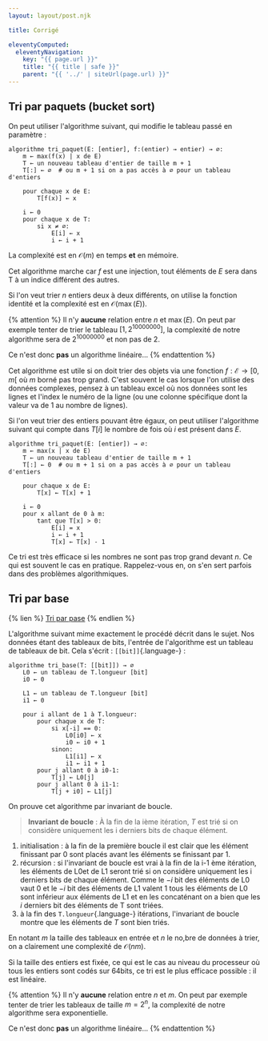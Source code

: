 ```yaml
---
layout: layout/post.njk

title: Corrigé

eleventyComputed:
  eleventyNavigation:
    key: "{{ page.url }}"
    title: "{{ title | safe }}"
    parent: "{{ '../' | siteUrl(page.url) }}"
---
```


## Tri par paquets (bucket sort)

On peut utiliser l'algorithme suivant, qui modifie le tableau passé en paramètre :

<span id="algorithme-tri-paquet"></span>

```pseudocode
algorithme tri_paquet(E: [entier], f:(entier) → entier) → ∅:
    m ← max(f(x) | x de E)
    T ← un nouveau tableau d'entier de taille m + 1
    T[:] ← ∅  # ou m + 1 si on a pas accès à ∅ pour un tableau d'entiers

    pour chaque x de E:
        T[f(x)] ← x
    
    i ← 0
    pour chaque x de T:
        si x ≠ ∅:
            E[i] ← x
            i ← i + 1
```

La complexité est en $\mathcal{O}(m)$ en temps **et** en mémoire.

Cet algorithme marche car $f$ est une injection, tout éléments de $E$ sera dans T à un indice différent des autres.

Si l'on veut trier $n$ entiers deux à deux différents, on utilise la fonction identité et la complexité est en $\mathcal{O}(\max(E))$.

{% attention %}
Il n'y **aucune** relation entre $n$ et $\max(E)$. On peut par exemple tenter de trier le tableau $[1, 2^{10000000}]$, la complexité de notre algorithme sera de $2^{10000000}$ et non pas de 2.

Ce n'est donc **pas** un algorithme linéaire...
{% endattention %}

Cet algorithme est utile si on doit trier des objets via une fonction $f: \mathcal{E} \to [0, m[$ où $m$ borné pas trop grand. C'est souvent le cas lorsque l'on utilise des données complexes, pensez à un tableau excel où nos données sont les lignes et l'index le numéro de la ligne (ou une colonne spécifique dont la valeur va de 1 au nombre de lignes).

Si l'on veut trier des entiers pouvant être égaux, on peut utiliser l'algorithme suivant qui compte dans $T[i]$ le nombre de fois où $i$ est présent dans $E$.

```pseudocode
algorithme tri_paquet(E: [entier]) → ∅:
    m ← max(x | x de E)
    T ← un nouveau tableau d'entier de taille m + 1
    T[:] ← 0  # ou m + 1 si on a pas accès à ∅ pour un tableau d'entiers

    pour chaque x de E:
        T[x] ← T[x] + 1
    
    i ← 0
    pour x allant de 0 à m:
        tant que T[x] > 0:
            E[i] = x
            i ← i + 1
            T[x] ← T[x] - 1

```

Ce tri est très efficace si les nombres ne sont pas trop grand devant $n$. Ce qui est souvent le cas en pratique. Rappelez-vous en, on s'en sert parfois dans des problèmes algorithmiques.

## Tri par base

{% lien %}
[Tri par pase](https://fr.wikipedia.org/wiki/Tri_par_base)
{% endlien %}

L'algorithme suivant mime exactement le procédé décrit dans le sujet. Nos données étant des tableaux de bits, l'entrée de l'algorithme est un tableau de tableaux de bit. Cela s'écrit : `[[bit]]`{.language-} :

<span id="algorithme-tri-base"></span>

```pseudocode
algorithme tri_base(T: [[bit]]) → ∅
    L0 ← un tableau de T.longueur [bit]
    i0 ← 0

    L1 ← un tableau de T.longueur [bit]
    i1 ← 0

    pour i allant de 1 à T.longueur:
        pour chaque x de T:
            si x[-i] == 0:
                L0[i0] ← x
                i0 ← i0 + 1
            sinon:
                L1[i1] ← x
                i1 ← i1 + 1
        pour j allant 0 à i0-1:
            T[j] ← L0[j]
        pour j allant 0 à i1-1:
            T[j + i0] ← L1[j]
```

On prouve cet algorithme par invariant de boucle.

> **Invariant de boucle** : À la fin de la ième itération, $T$ est trié si on considère uniquement les i derniers bits de chaque élément.

1. initialisation : à la fin de la première boucle il est clair que les élément finissant par 0 sont placés avant les éléments se finissant par 1.
2. récursion : si l'invariant de boucle est vrai à la fin de la i-1 ème itération, les éléments de L0et de L1 seront trié si on considère uniquement les i derniers bits de chaque élément. Comme le $-i$ bit des éléments de L0 vaut 0 et le $-i$ bit des éléments de L1 valent 1 tous les éléments de L0 sont inférieur aux éléments de L1 et en les concaténant on a bien que les $i$ derniers bit des éléments de T sont triées.
3. à la fin des `T.longueur`{.language-} itérations, l'invariant de boucle montre que les éléments de $T$ sont bien triés.

En notant $m$ la taille des tableaux en entrée et $n$ le no,bre de données à trier, on a clairement une complexité de $\mathcal{O}(nm)$.

Si la taille des entiers est fixée, ce qui est le cas au niveau du processeur où tous les entiers sont codés sur 64bits, ce tri est le plus efficace possible : il est linéaire.

{% attention %}
Il n'y **aucune** relation entre $n$ et $m$. On peut par exemple tenter de trier les tableaux de taille $m=2^n$, la complexité de notre algorithme sera exponentielle.

Ce n'est donc **pas** un algorithme linéaire...
{% endattention %}
